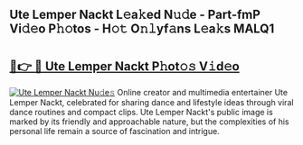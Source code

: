 ## Ute Lemper Nackt L𝚎a𝚔ed N𝚞𝚍e - Part-fmP Vi𝚍𝚎o P𝚑𝚘tos - H𝚘𝚝 O𝚗𝚕yf𝚊ns L𝚎a𝚔s MALQ1

# <h2><a href="http://kf5vfz.oniu.top/?m=Ute+Lemper+Nackt">🔗👉 🔴 Ute Lemper Nackt P𝚑ot𝚘𝚜 V𝚒d𝚎o</a></h2>

[![Ute Lemper Nackt Nu𝚍e𝚜](https://i.imgur.com/0qMVB7G.gif)](http://kf5vfz.oniu.top/?m=Ute+Lemper+Nackt)
Online creator and multimedia entertainer Ute Lemper Nackt, celebrated for sharing dance and lifestyle ideas through viral dance routines and compact clips. Ute Lemper Nackt's public image is marked by its friendly and approachable nature, but the complexities of his personal life remain a source of fascination and intrigue.  
